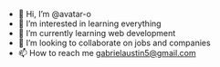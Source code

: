 - 👋 Hi, I’m @avatar-o
- 👀 I’m interested in learning everything 
- 🌱 I’m currently learning web development 
- 📝 I’m looking to collaborate on jobs and companies 
- 📫 How to reach me gabrielaustin5@gmail.com

<!---
avatar-o/avatar-o is a ✨ special ✨ repository because its `README.md` (this file) appears on your GitHub profile.
You can click the Preview link to take a look at your changes.
--->
